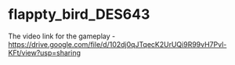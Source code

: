 # flappty_bird_DES643

The video link for the gameplay - https://drive.google.com/file/d/102dj0qJTqecK2UrUQi9R99vH7Pvl-KFt/view?usp=sharing
